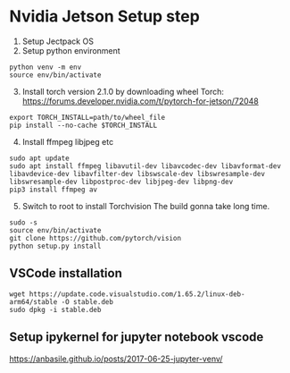 # Nvidia Jetson Setup step
1. Setup Jectpack OS 
2. Setup python environment
```
python venv -m env
source env/bin/activate
``` 
3. Install torch version 2.1.0 by downloading wheel
Torch: https://forums.developer.nvidia.com/t/pytorch-for-jetson/72048 
```
export TORCH_INSTALL=path/to/wheel_file
pip install --no-cache $TORCH_INSTALL
```
4. Install ffmpeg libjpeg etc
```
sudo apt update
sudo apt install ffmpeg libavutil-dev libavcodec-dev libavformat-dev libavdevice-dev libavfilter-dev libswscale-dev libswresample-dev libswresample-dev libpostproc-dev libjpeg-dev libpng-dev
pip3 install ffmpeg av
```
5. Switch to root to install Torchvision
The build gonna take long time.
```
sudo -s
source env/bin/activate
git clone https://github.com/pytorch/vision
python setup.py install
```
## VSCode installation
```
wget https://update.code.visualstudio.com/1.65.2/linux-deb-arm64/stable -O stable.deb
sudo dpkg -i stable.deb
```

## Setup ipykernel for jupyter notebook vscode
https://anbasile.github.io/posts/2017-06-25-jupyter-venv/ 

